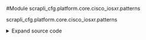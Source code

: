 <link rel="preload stylesheet" as="style" href="https://cdnjs.cloudflare.com/ajax/libs/10up-sanitize.css/11.0.1/sanitize.min.css" integrity="sha256-PK9q560IAAa6WVRRh76LtCaI8pjTJ2z11v0miyNNjrs=" crossorigin>
<link rel="preload stylesheet" as="style" href="https://cdnjs.cloudflare.com/ajax/libs/10up-sanitize.css/11.0.1/typography.min.css" integrity="sha256-7l/o7C8jubJiy74VsKTidCy1yBkRtiUGbVkYBylBqUg=" crossorigin>
<link rel="stylesheet preload" as="style" href="https://cdnjs.cloudflare.com/ajax/libs/highlight.js/10.1.1/styles/github.min.css" crossorigin>
<script defer src="https://cdnjs.cloudflare.com/ajax/libs/highlight.js/10.1.1/highlight.min.js" integrity="sha256-Uv3H6lx7dJmRfRvH8TH6kJD1TSK1aFcwgx+mdg3epi8=" crossorigin></script>
<script>window.addEventListener('DOMContentLoaded', () => hljs.initHighlighting())</script>















#Module scrapli_cfg.platform.core.cisco_iosxr.patterns

scrapli_cfg.platform.core.cisco_iosxr.patterns

<details class="source">
    <summary>
        <span>Expand source code</span>
    </summary>
    <pre>
        <code class="python">
"""scrapli_cfg.platform.core.cisco_iosxr.patterns"""
import re

VERSION_PATTERN = re.compile(pattern=r"\d+\.\d+\.\d+", flags=re.I)
BANNER_PATTERN = re.compile(
    pattern=r"^banner\s(?:(exec|incoming|login|motd|prompt-timeout|slip-ppp)\s)"
    r"(?P<delim>.{1}).*\?P=delim",
    flags=re.I | re.M | re.S,
)

TIMESTAMP_PATTERN = datetime_pattern = re.compile(
    r"^(mon|tue|wed|thu|fri|sat|sun)\s+"
    r"(jan|feb|mar|apr|may|jun|jul|aug|sep|oct|nov|dec)\s+"
    r"\d+\s+\d+:\d+:\d+((\.\d+\s\w+)|\s\d+)$",
    flags=re.M | re.I,
)
BUILD_CONFIG_PATTERN = re.compile(r"(^building configuration\.\.\.$)", flags=re.I | re.M)
CONFIG_VERSION_PATTERN = re.compile(r"(^!! ios xr.*$)", flags=re.I | re.M)
CONFIG_CHANGE_PATTERN = re.compile(r"(^!! last config.*$)", flags=re.I | re.M)
OUTPUT_HEADER_PATTERN = re.compile(
    pattern=rf"{TIMESTAMP_PATTERN.pattern}|"
    rf"{BUILD_CONFIG_PATTERN.pattern}|"
    rf"{CONFIG_VERSION_PATTERN.pattern}|"
    rf"{CONFIG_CHANGE_PATTERN.pattern}",
    flags=re.I | re.M,
)

END_PATTERN = re.compile(pattern="end$")

# pre-canned config section grabber patterns

# match all ethernet interfaces w/ or w/out config items below them
ETHERNET_INTERFACES = re.compile(
    pattern=r"(^interface \w+ethernet(?:\d|\/)+$(?:\n^\s{1}.*$)*\n!\n)+", flags=re.I | re.M
)
# match mgmteth[numbers, letters, forward slashes] interface and config items below it
MANAGEMENT_ONE_INTERFACE = re.compile(
    pattern=r"^^interface mgmteth(?:[a-z0-9\/]+)(?:\n^\s.*$)*\n!", flags=re.I | re.M
)
        </code>
    </pre>
</details>